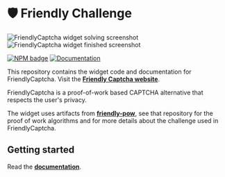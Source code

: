 # 🛡️ Friendly Challenge

![FriendlyCaptcha widget solving screenshot](https://i.imgur.com/BNRdsxS.png) ![FriendlyCaptcha widget finished screenshot](https://i.imgur.com/HlMY7QM.png)


[![NPM badge](https://img.shields.io/npm/v/friendly-challenge)](https://www.npmjs.com/package/friendly-challenge) [![Documentation](https://img.shields.io/badge/Read%20the-documentation-1abc9c.svg)](https://docs.friendlycaptcha.com)

This repository contains the widget code and documentation for FriendlyCaptcha. Visit the [**Friendly Captcha website**](https://friendlycaptcha.com).

FriendlyCaptcha is a proof-of-work based CAPTCHA alternative that respects the user's privacy.

The widget uses artifacts from [**friendly-pow**](https://github.com/gzuidhof/friendly-pow), see that repository for the proof of work algorithms and for more details about the challenge used in FriendlyCaptcha.

## Getting started
Read the [**documentation**](https://docs.friendlycaptcha.com).
